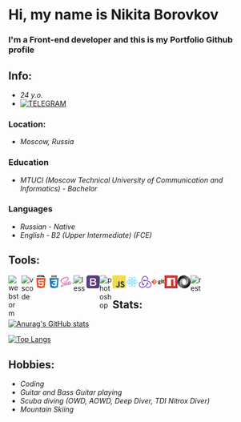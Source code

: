 # Hi, my name is **Nikita Borovkov**
### I'm a Front-end developer and this is my Portfolio Github profile

## Info:
- *24 y.o.*
- [![TELEGRAM](https://img.shields.io/badge/-TELEGRAM-%23333333?style=for-the-badge&logo=TELEGRAM)](https://t.me/nick_borovkov)
### Location:
- *Moscow, Russia*
### Education
- *MTUCI (Moscow Technical University of Communication and Informatics) - Bachelor*
### Languages
- *Russian - Native*
- *English - B2 (Upper Intermediate) (FCE)*

## Tools:

<img align="left" alt="webstorm" width="26px" src="https://images.g2crowd.com/uploads/product/hd_favicon/1487565952/webstorm.svg" />
<img align="left" alt="vscode" width="26px" src="https://upload.wikimedia.org/wikipedia/commons/thumb/9/9a/Visual_Studio_Code_1.35_icon.svg/180px-Visual_Studio_Code_1.35_icon.svg.png" />
<img align="left" alt="html" width="26px" src="https://raw.githubusercontent.com/github/explore/80688e429a7d4ef2fca1e82350fe8e3517d3494d/topics/html/html.png" />
<img align="left" alt="css" width="26px" src="https://raw.githubusercontent.com/github/explore/80688e429a7d4ef2fca1e82350fe8e3517d3494d/topics/css/css.png" />
<img align="left" alt="sass" width="26px" src="https://raw.githubusercontent.com/github/explore/80688e429a7d4ef2fca1e82350fe8e3517d3494d/topics/sass/sass.png" />
<img align="left" alt="less" width="26px" src="https://sonarlearning.co.uk/images/icons/courseIcons/less-css-logo.png" />
<img align="left" alt="bootstrap" width="26px" src="https://raw.githubusercontent.com/github/explore/80688e429a7d4ef2fca1e82350fe8e3517d3494d/topics/bootstrap/bootstrap.png" />
<img align="left" alt="photoshop" width="26px" src="https://sun1-56.userapi.com/s/v1/ig2/dma2HZlG-ymV1zi6YR_s_zjBJSYxUTR7PrdwX2_AHtKc-M2kiQhYdKclOxHN1mVIuMKEFV6iWG5xgbLNIOSvKi0l.jpg?size=200x0&quality=96&crop=0,0,936,936&ava=1" />
<img align="left" alt="javascript" width="26px" src="https://raw.githubusercontent.com/github/explore/80688e429a7d4ef2fca1e82350fe8e3517d3494d/topics/javascript/javascript.png" />
<img align="left" alt="react" width="26px" src="https://raw.githubusercontent.com/github/explore/80688e429a7d4ef2fca1e82350fe8e3517d3494d/topics/react/react.png" />
<img align="left" alt="redux" width="26px" src="https://raw.githubusercontent.com/github/explore/80688e429a7d4ef2fca1e82350fe8e3517d3494d/topics/redux/redux.png" />
<img align="left" alt="git" width="26px" src="https://raw.githubusercontent.com/github/explore/80688e429a7d4ef2fca1e82350fe8e3517d3494d/topics/git/git.png" />
<img align="left" alt="npm" width="26px" src="https://raw.githubusercontent.com/github/explore/80688e429a7d4ef2fca1e82350fe8e3517d3494d/topics/npm/npm.png" />
<img align="left" alt="json" width="26px" src="https://raw.githubusercontent.com/github/explore/80688e429a7d4ef2fca1e82350fe8e3517d3494d/topics/json/json.png" />
<img align="left" alt="rest" width="26px" src="https://assets-global.website-files.com/5ea81fd6beb8396b526534e0/5ec2c786bc92603db4eb0d59_Rest_API_Runecast.png" />
<br/>

## Stats:
[![Anurag's GitHub stats](https://github-readme-stats.vercel.app/api?username=Nickborovkov&show_icons=true&theme=react)](https://github.com/anuraghazra/github-readme-stats)

[![Top Langs](https://github-readme-stats.vercel.app/api/top-langs/?username=Nickborovkov&theme=react)](https://github.com/anuraghazra/github-readme-stats)

## Hobbies:
- *Coding*
- *Guitar and Bass Guitar playing*
- *Scuba diving (OWD, AOWD, Deep Diver, TDI Nitrox Diver)*
- *Mountain Skiing*
